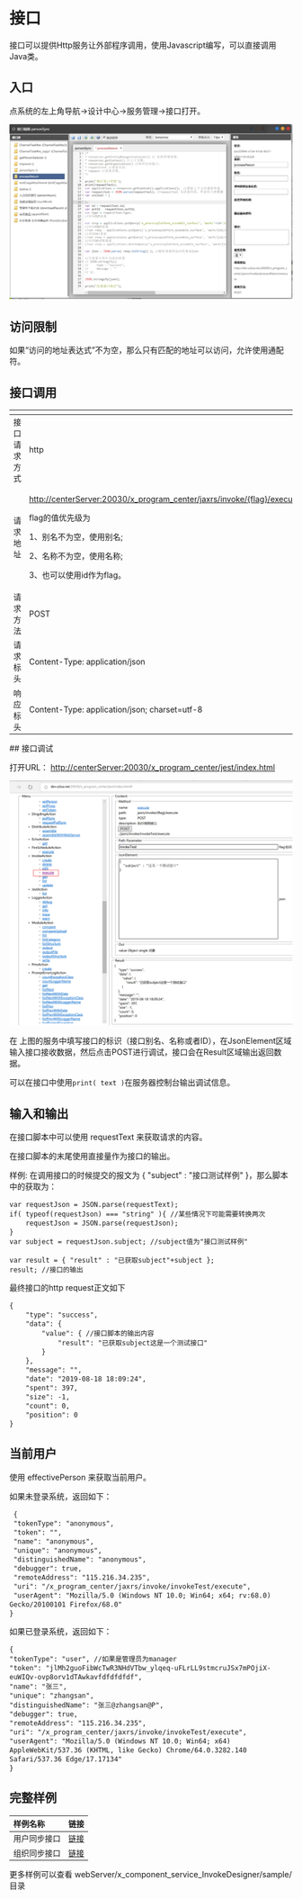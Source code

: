 # 接口

接口可以提供Http服务让外部程序调用，使用Javascript编写，可以直接调用Java类。

## 入口 <a id="ru-kou"></a>

点系统的左上角导航-&gt;设计中心-&gt;服务管理-&gt;接口打开。

![](../.gitbook/assets/qq-tu-pian-20190818161636.png)

## 访问限制

如果“访问的地址表达式”不为空，那么只有匹配的地址可以访问，允许使用通配符。

## 接口调用

<table>
  <thead>
    <tr>
      <th style="text-align:left"></th>
      <th style="text-align:left"></th>
    </tr>
  </thead>
  <tbody>
    <tr>
      <td style="text-align:left">&#x63A5;&#x53E3;&#x8BF7;&#x6C42;&#x65B9;&#x5F0F;</td>
      <td style="text-align:left">http</td>
    </tr>
    <tr>
      <td style="text-align:left">&#x8BF7;&#x6C42;&#x5730;&#x5740;</td>
      <td style="text-align:left">
        <p><a href="http://dev.o2oa.net:20030/x_program_center/jaxrs/invoke/processReturn/execute">http://centerServer:20030/x_program_center/jaxrs/invoke/{flag}/execute</a> 
        </p>
        <p>flag&#x7684;&#x503C;&#x4F18;&#x5148;&#x7EA7;&#x4E3A;</p>
        <p>1&#x3001;&#x522B;&#x540D;&#x4E0D;&#x4E3A;&#x7A7A;&#xFF0C;&#x4F7F;&#x7528;&#x522B;&#x540D;;</p>
        <p>2&#x3001;&#x540D;&#x79F0;&#x4E0D;&#x4E3A;&#x7A7A;&#xFF0C;&#x4F7F;&#x7528;&#x540D;&#x79F0;;</p>
        <p>3&#x3001;&#x4E5F;&#x53EF;&#x4EE5;&#x4F7F;&#x7528;id&#x4F5C;&#x4E3A;flag&#x3002;</p>
      </td>
    </tr>
    <tr>
      <td style="text-align:left">&#x8BF7;&#x6C42;&#x65B9;&#x6CD5;</td>
      <td style="text-align:left">POST</td>
    </tr>
    <tr>
      <td style="text-align:left">&#x8BF7;&#x6C42;&#x6807;&#x5934;</td>
      <td style="text-align:left">Content-Type: application/json</td>
    </tr>
    <tr>
      <td style="text-align:left">&#x54CD;&#x5E94;&#x6807;&#x5934;</td>
      <td style="text-align:left">Content-Type: application/json; charset=utf-8</td>
    </tr>
  </tbody>
</table>## 接口调试

打开URL： [http://centerServer:20030/x\_program\_center/jest/index.html](http://dev.o2oa.net:20030/x_program_center/jest/index.html#)

![](../.gitbook/assets/qq-tu-pian-20190818181007.png)

在 上图的服务中填写接口的标识（接口别名、名称或者ID），在JsonElement区域输入接口接收数据，然后点击POST进行调试，接口会在Result区域输出返回数据。

可以在接口中使用`print( text )`在服务器控制台输出调试信息。

## 输入和输出

在接口脚本中可以使用 requestText 来获取请求的内容。

在接口脚本的末尾使用直接量作为接口的输出。

样例: 在调用接口的时候提交的报文为 { "subject" : "接口测试样例" }，那么脚本中的获取为：

```text
var requestJson = JSON.parse(requestText);
if( typeof(requestJson) === "string" ){ //某些情况下可能需要转换两次
    requestJson = JSON.parse(requestJson);
}
var subject = requestJson.subject; //subject值为"接口测试样例"

var result = { "result" : "已获取subject"+subject };
result; //接口的输出

```

最终接口的http request正文如下

```text
{
    "type": "success",
    "data": {
        "value": { //接口脚本的输出内容
            "result": "已获取subject这是一个测试接口"
        }
    },
    "message": "",
    "date": "2019-08-18 18:09:24",
    "spent": 397,
    "size": -1,
    "count": 0,
    "position": 0
}
```

## 当前用户

使用 effectivePerson 来获取当前用户。

如果未登录系统，返回如下：

```text
 {
 "tokenType": "anonymous",
 "token": "",
 "name": "anonymous",
 "unique": "anonymous",
 "distinguishedName": "anonymous",
 "debugger": true,
 "remoteAddress": "115.216.34.235",
 "uri": "/x_program_center/jaxrs/invoke/invokeTest/execute",
 "userAgent": "Mozilla/5.0 (Windows NT 10.0; Win64; x64; rv:68.0) Gecko/20100101 Firefox/68.0"
}
```

如果已登录系统，返回如下：

```text
{
"tokenType": "user", //如果是管理员为manager
"token": "jlMh2guoFibWcTwR3NHdVTbw_ylqeq-uFLrLL9stmcruJSx7mPOjiX-euWIQv-ovp8orv1dTAwkavfdfdfdfdf",
"name": "张三",
"unique": "zhangsan",
"distinguishedName": "张三@zhangsan@P",
"debugger": true,
"remoteAddress": "115.216.34.235",
"uri": "/x_program_center/jaxrs/invoke/invokeTest/execute",
"userAgent": "Mozilla/5.0 (Windows NT 10.0; Win64; x64) AppleWebKit/537.36 (KHTML, like Gecko) Chrome/64.0.3282.140 Safari/537.36 Edge/17.17134"
}
```

## 完整样例

| 样例名称 | 链接 |
| :--- | :--- |
| 用户同步接口 | ​[链接](http://www.o2oa.net/x_component_service_InvokeDesigner/sample/personSync.js) |
| 组织同步接口 | [链接](http://www.o2oa.net/x_component_service_AgentDesigner/sample/ImportPersonFormExcel.js) |

更多样例可以查看 webServer/x\_component\_service\_InvokeDesigner/sample/ 目录

